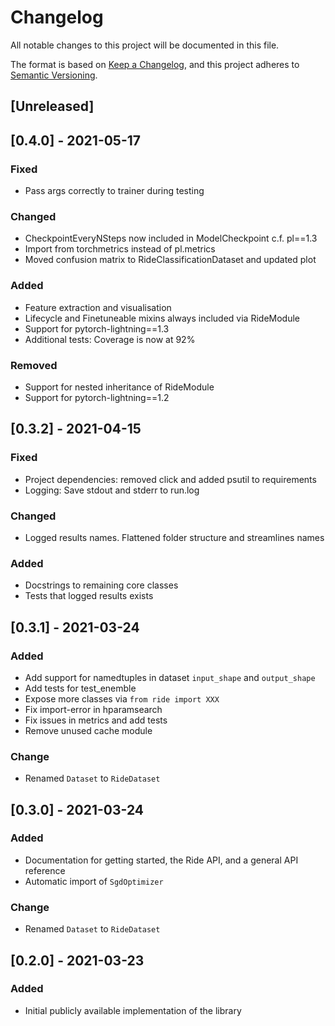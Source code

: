 # Changelog
All notable changes to this project will be documented in this file.

The format is based on [Keep a Changelog](https://keepachangelog.com/en/1.0.0/),
and this project adheres to [Semantic Versioning](https://semver.org/spec/v2.0.0.html).

## [Unreleased]

## [0.4.0] - 2021-05-17
### Fixed
- Pass args correctly to trainer during testing

### Changed
- CheckpointEveryNSteps now included in ModelCheckpoint c.f. pl==1.3
- Import from torchmetrics instead of pl.metrics 
- Moved confusion matrix to RideClassificationDataset and updated plot

### Added
- Feature extraction and visualisation
- Lifecycle and Finetuneable mixins always included via RideModule
- Support for pytorch-lightning==1.3
- Additional tests: Coverage is now at 92%

### Removed
- Support for nested inheritance of RideModule
- Support for pytorch-lightning==1.2


## [0.3.2] - 2021-04-15
### Fixed
- Project dependencies: removed click and added psutil to requirements
- Logging: Save stdout and stderr to run.log

### Changed
- Logged results names. Flattened folder structure and streamlines names

### Added
- Docstrings to remaining core classes
- Tests that logged results exists


## [0.3.1] - 2021-03-24
### Added
- Add support for namedtuples in dataset `input_shape` and `output_shape`
- Add tests for test_enemble
- Expose more classes via `from ride import XXX`
- Fix import-error in hparamsearch
- Fix issues in metrics and add tests
- Remove unused cache module

### Change
- Renamed `Dataset` to `RideDataset`


## [0.3.0] - 2021-03-24
### Added
- Documentation for getting started, the Ride API, and a general API reference
- Automatic import of `SgdOptimizer`

### Change
- Renamed `Dataset` to `RideDataset`


## [0.2.0] - 2021-03-23
### Added
- Initial publicly available implementation of the library
